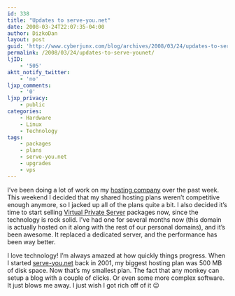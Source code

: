 ```yaml
---
id: 338
title: "Updates to serve-you.net"
date: 2008-03-24T22:07:35-04:00
author: DizkoDan
layout: post
guid: 'http://www.cyberjunx.com/blog/archives/2008/03/24/updates-to-serve-younet/'
permalink: /2008/03/24/updates-to-serve-younet/
ljID:
    - '505'
aktt_notify_twitter:
    - 'no'
ljxp_comments:
    - '0'
ljxp_privacy:
    - public
categories:
    - Hardware
    - Linux
    - Technology
tags:
    - packages
    - plans
    - serve-you.net
    - upgrades
    - vps
---
```


I’ve been doing a lot of work on my [hosting company](http://www.serve-you.net) over the past week. This weekend I decided that my shared hosting plans weren’t competitive enough anymore, so I jacked up all of the plans quite a bit. I also decided it’s time to start selling [Virtual Private Server](http://www.serve-you.net/vps.php) packages now, since the technology is rock solid. I’ve had one for several months now (this domain is actually hosted on it along with the rest of our personal domains), and it’s been awesome. It replaced a dedicated server, and the performance has been way better.

I love technology! I’m always amazed at how quickly things progress. When I started [serve-you.net](http://www.serve-you.net) back in 2001, my biggest hosting plan was 500 MB of disk space. Now that’s my smallest plan. The fact that any monkey can setup a blog with a couple of clicks. Or even some more complex software. It just blows me away. I just wish I got rich off of it 😉